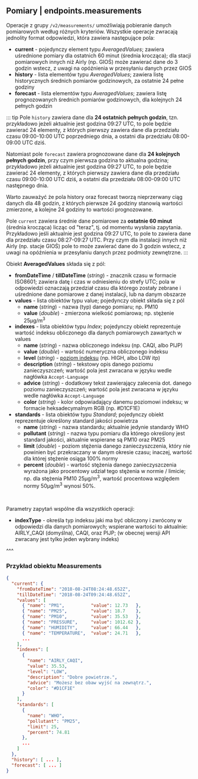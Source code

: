 ## Pomiary | endpoints.measurements

Operacje z grupy `/v2/measurements/` umożliwiają pobieranie danych pomiarowych według różnych kryteriów. Wszystkie operacje zwracają jednolity format odpowiedzi, która zawiera następujące pola:
- **current** - pojedynczy element typu _AveragedValues_; zawiera uśrednione pomiary dla ostatnich 60 minut (średnia krocząca); dla stacji pomiarowych innych niż Airly (np. GIOŚ) może zawierać dane do 3 godzin wstecz, z uwagi na opóźnienia w przesyłaniu danych przez GIOŚ
- **history** - lista elementów typu _AveragedValues_; zawiera listę historycznych średnich pomiarów godzinowych, za ostatnie 24 pełne godziny
- **forecast** - lista elementów typu _AveragedValues_; zawiera listę prognozowanych średnich pomiarów godzinowych, dla kolejnych 24 pełnych godzin

::: tip
Pole `history` zawiera dane dla **24 ostatnich pełnych godzin**, tzn. przykładowo jeżeli aktualnie jest godzina 09:27 UTC, to pole będzie zawierać 24 elementy, z których pierwszy zawiera dane dla przedziału czasu 09:00-10:00 UTC poprzedniego dnia, a ostatni dla przedziału 08:00-09:00 UTC dziś.

Natomiast pole `forecast` zawiera prognozowane dane dla **24 kolejnych pełnych godzin**, przy czym pierwsza godzina to aktualna godzina; przykładowo jeżeli aktualnie jest godzina 09:27 UTC, to pole będzie zawierać 24 elementy, z których pierwszy zawiera dane dla przedziału czasu 09:00-10:00 UTC dziś, a ostatni dla przedziału 08:00-09:00 UTC następnego dnia.

Warto zauważyć że pola history oraz forecast tworzą nieprzerwany ciąg danych dla 48 godzin, z których pierwsze 24 godziny stanowią wartości zmierzone, a kolejne 24 godziny to wartości prognozowane.

Pole `current` zawiera średnie dane pomiarowe za **ostatnie 60 minut** (średnia krocząca) licząc od "teraz", tj. od momentu wysłania zapytania. Przykładowo jeśli aktualnie jest godzina 09:27 UTC, to pole to zawiera dane dla przedziału czasu 08:27-09:27 UTC. Przy czym dla instalacji innych niż Airly (np. stacje GIOŚ) pole to może zawierać dane do 3 godzin wstecz, z uwagi na opóźnienia w przesyłaniu danych przez podmioty zewnętrzne.
:::

Obiekt **AveragedValues** składa się z pól:
- **fromDateTime** / **tillDateTime** (_string_) - znacznik czasu w formacie ISO8601; zawiera datę i czas w odniesieniu do strefy UTC; pola w odpowiedzi oznaczają przedział czasu dla którego zostały zebrane i uśrednione dane pomiarowe z danej instalacji, lub na danym obszarze
- **values** - lista obiektów typu value; pojedynczy obiekt składa się z pól
    - **name** (_string_) - nazwa (typ) danego pomiaru; np. PM10
    - **value** (_double_) - zmierzona wielkość pomiarowa; np. stężenie 25µg/m<sup>3</sup>
- **indexes** - lista obiektów typu _Index_; pojedynczy obiekt reprezentuje wartość indeksu obliczonego dla danych pomiarowych zawartych w values
    - **name**  (_string_) - nazwa obliczonego indeksu (np. CAQI, albo PIJP)
    - **value** (_double_) -  wartość numeryczna obliczonego indeksu
    - **level** (_string_) -  [poziom indeksu](#endpoints.meta.indexes) (np. HIGH, albo LOW itp)
    - **description** (_string_) -  tekstowy opis danego poziomu zanieczyszczeń; wartość pola jest zwracana w języku wedle nagłówka `Accept-Language`
    - **advice** (_string_) -  dodatkowy tekst zawierający zalecenia dot. danego poziomu zanieczyszczeń; wartość pola jest zwracana w języku wedle nagłówka `Accept-Language`
    - **color** (_string_) -  kolor odpowiadający danemu poziomowi indeksu; w formacie heksadecymalnym RGB (np. #D1CF1E)
- **standards** - lista obiektów typu _Standard_; pojedynczy obiekt reprezentuje określony standard jakości powietrza
    - **name** (_string_) -  nazwa standardu; aktualnie jedynie standardy WHO
    - **pollutant** (_string_) -  nazwa typu pomiaru dla którego określony jest standard jakości, aktualnie wspierane są PM10 oraz PM25
    - **limit** (_double_) -  poziom stężenia danego zanieczyszczenia, który nie powinien być przekraczany w danym okresie czasu; inaczej, wartość dla której stężenie osiąga 100% normy
    - **percent** (_double_) -  wartość stężenia danego zanieczyszczenia wyrażona jako procentowy udział tego stężenia w normie / limicie; np. dla stężenia PM10 25µg/m<sup>3</sup>, wartość procentowa względem normy 50µg/m<sup>3</sup> wynosi 50%.

<p>&nbsp;</p>

Parametry zapytań wspólne dla wszystkich operacji:
- **indexType** - określa typ indeksu jaki ma być obliczony i zwrócony w odpowiedzi dla danych pomiarowych; wspierane wartości to aktualnie: AIRLY_CAQI (domyślna), CAQI, oraz PIJP; (w obecnej wersji API zwracany jest tylko jeden wybrany indeks)


^^^

### Przykład obiektu Measurements

```json
{
  "current": {
    "fromDateTime": "2018-08-24T08:24:48.652Z",
    "tillDateTime": "2018-08-24T09:24:48.652Z",
    "values": [
      { "name": "PM1",          "value": 12.73   },
      { "name": "PM25",         "value": 18.7    },
      { "name": "PM10",         "value": 35.53   },
      { "name": "PRESSURE",     "value": 1012.62 },
      { "name": "HUMIDITY",     "value": 66.44   },
      { "name": "TEMPERATURE",  "value": 24.71   },
      ...
    ],
    "indexes": [
      {
        "name": "AIRLY_CAQI",
        "value": 35.53,
        "level": "LOW",
        "description": "Dobre powietrze.",
        "advice": "Możesz bez obaw wyjść na zewnątrz.",
        "color": "#D1CF1E"
      }
    ],
    "standards": [
      {
        "name": "WHO",
        "pollutant": "PM25",
        "limit": 25,
        "percent": 74.81
      },
      ...
    ]
  },
  "history": [ ... ],
  "forecast": [ ... ]
}
```
